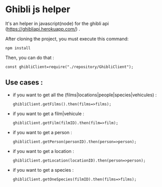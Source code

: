 # Ghibli js helper 

It's an helper in javascript(node) for the ghibli api (https://ghibliapi.herokuapp.com/) .

After cloning the project, you must execute this command:
```
npm install
```
Then, you can do that :
```
const ghibliClient=require("./repository/GhibliClient");

```

## Use cases :
 - if you want to get all the (films|locations|people|species|vehicules) :
    ```
    ghibliClient.getFilms().then(films=>films);
    ```
- if you want to get a film|vehicule :
    ```
    ghibliClient.getFilm(filmID).then(film=>film);
    ```
- if you want to get a person :
    ```
    ghibliClient.getPerson(personID).then(person=>person);
    ```
- if you want to get a location :
    ```
    ghibliClient.getLocation(locationID).then(person=>person);
    ```
- if you want to get a species :
    ```
    ghibliClient.getOneSpecies(filmID).then(films=>films);
    ```


